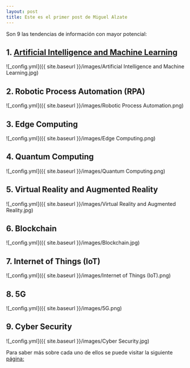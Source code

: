 ```yaml
---
layout: post
title: Este es el primer post de Miguel Alzate
---
```

Son 9 las tendencias de información con mayor potencial:

## 1. [Artificial Intelligence and Machine Learning](https://www.sas.com/en_th/insights/articles/big-data/artificial-intelligence-machine-learning-deep-learning-and-beyond.html)
![_config.yml]({{ site.baseurl }}/images/Artificial Intelligence and Machine Learning.jpg)

## 2. Robotic Process Automation (RPA)
![_config.yml]({{ site.baseurl }}/images/Robotic Process Automation.png)

## 3. Edge Computing
![_config.yml]({{ site.baseurl }}/images/Edge Computing.png)

## 4. Quantum Computing
![_config.yml]({{ site.baseurl }}/images/Quantum Computing.png)

## 5. Virtual Reality and Augmented Reality
![_config.yml]({{ site.baseurl }}/images/Virtual Reality and Augmented Reality.jpg)

## 6. Blockchain
![_config.yml]({{ site.baseurl }}/images/Blockchain.jpg)

## 7. Internet of Things (IoT)
![_config.yml]({{ site.baseurl }}/images/Internet of Things (IoT).png)

## 8. 5G
![_config.yml]({{ site.baseurl }}/images/5G.png)

## 9. Cyber Security
![_config.yml]({{ site.baseurl }}/images/Cyber Security.jpg)


Para saber más sobre cada uno de ellos se puede visitar la siguiente [página:](https://www.simplilearn.com/top-technology-trends-and-jobs-article/amp)

